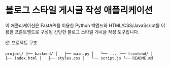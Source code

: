 # 블로그 스타일 게시글 작성 애플리케이션

이 애플리케이션은 FastAPI를 이용한 Python 백엔드와 HTML/CSS/JavaScript를 이용한 프론트엔드로 구성된 간단한 블로그 스타일 게시글 작성 도구입니다.

📦 프로젝트 구조

`
project/
├── backend/
│   ├── main.py
│   └── ...
├── frontend/
│   ├── index.html
│   ├── styles.css
│   └── script.js
└── README.md
`
